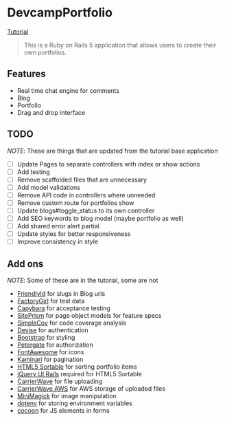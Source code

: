# DevcampPortfolio

[Tutorial](https://www.udemy.com/professional-rails-5-development-course)

> This is a Ruby on Rails 5 application that allows users to create their own
portfolios.

## Features

- Real time chat engine for comments
- Blog
- Portfolio
- Drag and drop interface

## TODO

*NOTE*: These are things that are updated from the tutorial base application

- [ ] Update Pages to separate controllers with index or show actions
- [ ] Add testing
- [ ] Remove scaffolded files that are unnecessary
- [ ] Add model validations
- [ ] Remove API code in controllers where unneeded
- [ ] Remove custom route for portfolios show
- [ ] Update blogs#toggle_status to its own controller
- [ ] Add SEO keywords to blog model (maybe portfolio as well)
- [ ] Add shared error alert partial
- [ ] Update styles for better responsiveness
- [ ] Improve consistency in style

## Add ons

*NOTE*: Some of these are in the tutorial, some are not

- [FriendlyId](https://github.com/norman/friendly_id) for slugs in Blog urls
- [FactoryGirl](https://github.com/thoughtbot/factory_girl_rails) for test data
- [Capybara](https://github.com/teamcapybara/capybara) for acceptance testing
- [SitePrism](https://github.com/natritmeyer/site_prism) for page object models
  for feature specs
- [SimpleCov](https://github.com/colszowka/simplecov) for code coverage analysis
- [Devise](https://github.com/plataformatec/devise) for authentication
- [Bootstrap](https://github.com/twbs/bootstrap-rubygem) for styling
- [Petergate](https://github.com/elorest/petergate) for authorization
- [FontAwesome](https://github.com/bokmann/font-awesome-rails) for icons
- [Kaminari](https://github.com/kaminari/kaminari) for pagination
- [HTML5 Sortable](https://github.com/lukasoppermann/html5sortable) for sorting
  portfolio items
- [jQuery UI Rails](https://github.com/jquery-ui-rails/jquery-ui-rails) required
  for HTML5 Sortable
- [CarrierWave](https://github.com/carrierwaveuploader/carrierwave) for file
  uploading
- [CarrierWave AWS](https://github.com/sorentwo/carrierwave-aws) for AWS storage
  of uploaded files
- [MiniMagick](https://github.com/minimagick/minimagick) for image manipulation
- [dotenv](https://github.com/bkeepers/dotenv) for storing environment variables
- [cocoon](https://github.com/nathanvda/cocoon) for JS elements in forms
